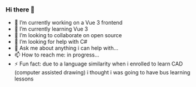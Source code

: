 ### Hi there 👋

<!--
**joaojesus81/joaojesus81** is a ✨ _special_ ✨ repository because its `README.md` (this file) appears on your GitHub profile.-->

- 🔭 I’m currently working on a Vue 3 frontend
- 🌱 I’m currently learning Vue 3
- 👯 I’m looking to collaborate on open source
- 🤔 I’m looking for help with C#
- 💬 Ask me about anything i can help with...
- 📫 How to reach me: in progress...
- ⚡ Fun fact: due to a language similarity when i enrolled to learn CAD (computer assisted drawing) i thought i was going to have bus learning lessons
